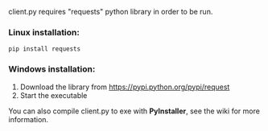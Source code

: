 client.py requires "requests" python library in order to be run.

### Linux installation:
`pip install requests`

### Windows installation:
1. Download the library from https://pypi.python.org/pypi/request
2. Start the executable

You can also compile client.py to exe with **PyInstaller**, see the wiki for more information.
